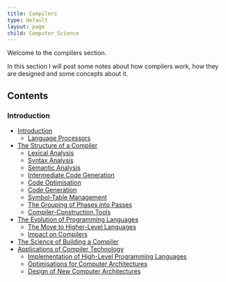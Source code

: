 ```yaml
---
title: Compilers
type: default
layout: page
child: Computer Science
---
```


Welcome to the compilers section.

In this section I will post some notes about how compilers work, how they are
designed and some concepts about it.

## Contents

### Introduction

- [Introduction](/computer-science/compilers/intro/intro/)
  - [Language Processors](/computer-science/compilers/intro/lp)
- [The Structure of a Compiler](/computer-science/compilers/intro/structure)
  - [Lexical Analysis](/computer-science/compilers/intro/lexical-analysis)
  - [Syntax Analysis](/computer-science/compilers/intro/syntax-analysis)
  - [Semantic Analysis](/computer-science/compilers/intro/semantic-analysis)
  - [Intermediate Code Generation](/computer-science/compilers/intro/intermediate)
  - [Code Optimisation](/computer-science/compilers/intro/optimisation)
  - [Code Generation](/computer-science/compilers/intro/generation)
  - [Symbol-Table Management](/computer-science/compilers/intro/symbol-table)
  - [The Grouping of Phases into Passes](/computer-science/compilers/intro/passes)
  - [Compiler-Construction Tools](/computer-science/compilers/intro/tools)
- [The Evolution of Programming Languages](/computer-science/compilers/intro/evol/evol)
  - [The Move to Higher-Level Languages](/computer-science/compilers/intro/evol/high)
  - [Impact on Compilers](/computer-science/compilers/intro/evol/impact)
- [The Science of Building a Compiler](/computer-science/compilers/intro/science)
- [Applications of Compiler Technology](/computer-science/compilers/intro/application/)
  - [Implementation of High-Level Programming Languages](/computer-science/compilers/intro/application/high-level)
  - [Optimisations for Computer Architectures](/computer-science/compilers/intro/application/optimisations)
  - [Design of New Computer Architectures](/computer-science/compilers/intro/application/arch)
